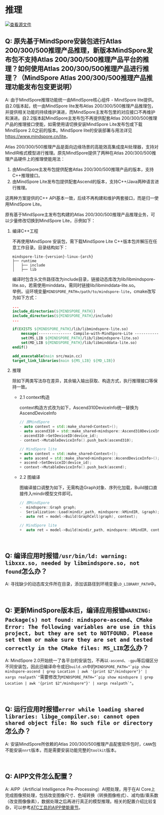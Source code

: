 # 推理

[![查看源文件](https://mindspore-website.obs.cn-north-4.myhuaweicloud.com/website-images/r2.5.0/resource/_static/logo_source.svg)](https://gitee.com/mindspore/docs/blob/r2.5.0/docs/mindspore/source_zh_cn/faq/inference.md)

## Q: 原先基于MindSpore安装包进行Atlas 200/300/500推理产品推理，新版本MindSpore发布包不支持Atlas 200/300/500推理产品平台的推理？如何使用Atlas 200/300/500推理产品进行推理？（MindSpore Atlas 200/300/500推理产品推理功能发布包变更说明）

A: 由于MindSpore推理功能统一由MindSpore核心组件 - MindSpore lite提供。自2.0版本起，统一由MindSpore lite发布Atlas 200/300/500推理产品推理包，并提供相关功能的持续维护演进，而MindSpore主发布包里的对应接口不再维护和演进。自2.2版本起MindSpore主发布包不再提供配套Atlas 200/300/500推理产品的推理接口使能，如需使用请切换安装MindSpore Lite发布包或下载MindSpore 2.0之前的版本。MindSpore lite的安装部署与用法详见 <https://www.mindspore.cn/lite>。

Atlas 200/300/500推理产品是面向边缘场景的高能效高集成度AI处理器，支持对MindIR格式模型进行推理。原先MindSpore提供了两种在Atlas 200/300/500推理产品硬件上的推理使能用法：

1. 由MindSpore主发布包提供配套Atlas 200/300/500推理产品的版本，支持C++推理接口。
2. 由MindSpore Lite发布包提供配套Ascend的版本，支持C++/Java两种语言进行推理。

这两种方案提供的C++ API基本一致，后续不再构建和维护两套接口，而是归一使用MindSpore Lite。

原有基于MindSpore主发布包构建的Atlas 200/300/500推理产品推理业务，可以少量修改切换到MindSpore Lite，示例如下：

1. 编译C++工程

    不再使用MindSpore 安装包，需下载MindSpore Lite C++版本包并解压在任意工作目录。目录结构如下：

    ```text
    mindspore-lite-{version}-linux-{arch}
    ├── runtime
    │   ├── include
    │   ├── lib
    ```

    编译时包含头文件路径改为include目录，链接动态库改为lib/libmindspore-lite.so，若需使用minddata，需同时链接lib/libminddata-lite.so。  
    举例，设环境变量``MINDSPORE_PATH=/path/to/mindspore-lite``，cmake改写为如下方式：

    ```cmake
    ...
    include_directories(${MINDSPORE_PATH})
    include_directories(${MINDSPORE_PATH}/include)
    ...

    if(EXISTS ${MINDSPORE_PATH}/lib/libmindspore-lite.so)
        message(--------------- Compile-with-MindSpore-Lite ----------------)
        set(MS_LIB ${MINDSPORE_PATH}/lib/libmindspore-lite.so)
        set(MD_LIB ${MINDSPORE_PATH}/lib/libminddata-lite.so)
    endif()

    add_executable(main src/main.cc)
    target_link_libraries(main ${MS_LIB} ${MD_LIB})
    ```

2. 推理

    除如下两类写法存在差异，其余输入输出获取、构造方式，执行推理接口等保持一致。

    - 2.1 context构造

      context构造方式改为如下，Ascend310DeviceInfo统一替换为AscendDeviceInfo

      ```c++
      // 原MindSpore
      - auto context = std::make_shared<Context>();
      - auto ascend310 = std::make_shared<mindspore::Ascend310DeviceInfo>();
      - ascend310->SetDeviceID(device_id);
      - context->MutableDeviceInfo().push_back(ascend310);

      // MindSpore lite
      + auto context = std::make_shared<Context>();
      + auto ascend = std::make_shared<mindspore::AscendDeviceInfo>();
      + ascend->SetDeviceID(device_id);
      + context->MutableDeviceInfo().push_back(ascend);
      ```

    - 2.2 图编译

      图编译接口调整为如下，无需构造Graph对象、序列化加载，Build接口直接传入mindir模型文件即可。

      ```c++
      // 原MindSpore
      -  mindspore::Graph graph;
      -  Serialization::Load(mindir_path, mindspore::kMindIR, &graph);
      -  auto ret = model->Build(GraphCell(graph), context);

      // MindSpore lite
      +  auto ret = model->Build(mindir_path, mindspore::kMindIR, context);
      ```

<br/>

## Q: 编译应用时报错`/usr/bin/ld: warning: libxxx.so, needed by libmindspore.so, not found`怎么办？

A: 寻找缺少的动态库文件所在目录，添加该路径到环境变量`LD_LIBRARY_PATH`中。

<br/>

## Q: 更新MindSpore版本后，编译应用报错`WARNING: Package(s) not found: mindspore-ascend`、`CMake Error: The following variables are use in this project, but they are set to NOTFOUND. Please set them or make sure they are set and tested correctly in the CMake files: MS_LIB`怎么办？

A: MindSpore 2.0开始统一了各平台的安装包，不再以`-ascend`、`-gpu`等后缀区分不同安装包，因此旧编译命令或旧`build.sh`中的``MINDSPORE_PATH="`pip show mindspore-ascend | grep Location | awk '{print $2"/mindspore"}' | xargs realpath`"``需要修改为``MINDSPORE_PATH="`pip show mindspore | grep Location | awk '{print $2"/mindspore"}' | xargs realpath`"``。

<br/>

## Q: 运行应用时报错`error while loading shared libraries: libge_compiler.so: cannot open shared object file: No such file or directory`怎么办？

A: 安装MindSpore所依赖的Atlas 200/300/500推理产品配套软件包时，`CANN`包不能安装`nnrt`版本，而是需要安装功能完整的`toolkit`版本。

<br/>

## Q: AIPP文件怎么配置？

A: AIPP（Artificial Intelligence Pre-Processing）AI预处理，用于在AI Core上完成图像预处理，包括改变图像尺寸、色域转换（转换图像格式）、减均值/乘系数（改变图像像素），数据处理之后再进行真正的模型推理。相关的配置介绍比较复杂，可以参考[ATC工具的AIPP使能章节](https://www.hiascend.com/document/detail/zh/CANNCommunityEdition/80RC2alpha002/devaids/auxiliarydevtool/atlasatc_16_0017.html)。

